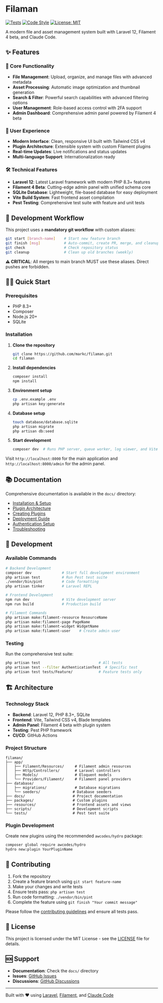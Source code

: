 # Filaman

[![Tests](https://github.com/markc/filaman/actions/workflows/ci.yml/badge.svg)](https://github.com/markc/filaman/actions/workflows/ci.yml)
[![Code Style](https://github.com/markc/filaman/actions/workflows/ci.yml/badge.svg)](https://github.com/markc/filaman/actions/workflows/ci.yml)
[![License: MIT](https://img.shields.io/badge/License-MIT-yellow.svg)](https://opensource.org/licenses/MIT)

A modern file and asset management system built with Laravel 12, Filament 4 beta, and Claude Code.

## ✨ Features

### 🔧 Core Functionality
- **File Management**: Upload, organize, and manage files with advanced metadata
- **Asset Processing**: Automatic image optimization and thumbnail generation
- **Search & Filter**: Powerful search capabilities with advanced filtering options
- **User Management**: Role-based access control with 2FA support
- **Admin Dashboard**: Comprehensive admin panel powered by Filament 4 beta

### 🎯 User Experience
- **Modern Interface**: Clean, responsive UI built with Tailwind CSS v4
- **Plugin Architecture**: Extensible system with custom Filament plugins
- **Real-time Updates**: Live notifications and status updates
- **Multi-language Support**: Internationalization ready

### 🛠️ Technical Features
- **Laravel 12**: Latest Laravel framework with modern PHP 8.3+ features
- **Filament 4 Beta**: Cutting-edge admin panel with unified schema core
- **SQLite Database**: Lightweight, file-based database for easy deployment
- **Vite Build System**: Fast frontend asset compilation
- **Pest Testing**: Comprehensive test suite with feature and unit tests

## 🚀 Development Workflow

This project uses a **mandatory git workflow** with custom aliases:

```bash
git start [branch-name]    # Start new feature branch
git finish [msg]           # Auto-commit, create PR, merge, and cleanup
git check                  # Check repository status
git cleanup                # Clean up old branches (weekly)
```

**⚠️ CRITICAL**: All merges to main branch MUST use these aliases. Direct pushes are forbidden.

## 🏃‍♂️ Quick Start

### Prerequisites
- PHP 8.3+
- Composer
- Node.js 20+
- SQLite

### Installation

1. **Clone the repository**
   ```bash
   git clone https://github.com/markc/filaman.git
   cd filaman
   ```

2. **Install dependencies**
   ```bash
   composer install
   npm install
   ```

3. **Environment setup**
   ```bash
   cp .env.example .env
   php artisan key:generate
   ```

4. **Database setup**
   ```bash
   touch database/database.sqlite
   php artisan migrate
   php artisan db:seed
   ```

5. **Start development**
   ```bash
   composer dev  # Runs PHP server, queue worker, log viewer, and Vite
   ```

Visit `http://localhost:8000` for the main application and `http://localhost:8000/admin` for the admin panel.

## 📚 Documentation

Comprehensive documentation is available in the `docs/` directory:

- [Installation & Setup](docs/01_installation_setup.md)
- [Plugin Architecture](docs/02_plugin_architecture.md)
- [Creating Plugins](docs/03_creating_plugins.md)
- [Deployment Guide](docs/04_deployment_guide.md)
- [Authentication Setup](docs/06_authentication_setup.md)
- [Troubleshooting](docs/05_troubleshooting.md)

## 🔧 Development

### Available Commands

```bash
# Backend Development
composer dev              # Start full development environment
php artisan test          # Run Pest test suite
./vendor/bin/pint         # Code formatting
php artisan tinker        # Laravel REPL

# Frontend Development
npm run dev               # Vite development server
npm run build             # Production build

# Filament Commands
php artisan make:filament-resource ResourceName
php artisan make:filament-page PageName
php artisan make:filament-widget WidgetName
php artisan make:filament-user    # Create admin user
```

### Testing

Run the comprehensive test suite:

```bash
php artisan test                           # All tests
php artisan test --filter AuthenticationTest  # Specific test
php artisan test tests/Feature/            # Feature tests only
```

## 🏗️ Architecture

### Technology Stack
- **Backend**: Laravel 12, PHP 8.3+, SQLite
- **Frontend**: Vite, Tailwind CSS v4, Blade templates
- **Admin Panel**: Filament 4 beta with plugin system
- **Testing**: Pest PHP framework
- **CI/CD**: GitHub Actions

### Project Structure
```
filaman/
├── app/
│   ├── Filament/Resources/     # Filament admin resources
│   ├── Http/Controllers/       # Laravel controllers
│   ├── Models/                 # Eloquent models
│   └── Providers/Filament/     # Filament panel providers
├── database/
│   ├── migrations/             # Database migrations
│   └── seeders/               # Database seeders
├── docs/                      # Project documentation
├── packages/                  # Custom plugins
├── resources/                 # Frontend assets and views
├── scripts/                   # Development scripts
└── tests/                     # Pest test suite
```

### Plugin Development

Create new plugins using the recommended `awcodes/hydro` package:

```bash
composer global require awcodes/hydro
hydro new:plugin YourPluginName
```

## 🤝 Contributing

1. Fork the repository
2. Create a feature branch using `git start feature-name`
3. Make your changes and write tests
4. Ensure tests pass: `php artisan test`
5. Run code formatting: `./vendor/bin/pint`
6. Complete the feature using `git finish "Your commit message"`

Please follow the [contributing guidelines](CONTRIBUTING.md) and ensure all tests pass.

## 📄 License

This project is licensed under the MIT License - see the [LICENSE](LICENSE) file for details.

## 🆘 Support

- **Documentation**: Check the `docs/` directory
- **Issues**: [GitHub Issues](https://github.com/markc/filaman/issues)
- **Discussions**: [GitHub Discussions](https://github.com/markc/filaman/discussions)

---

Built with ❤️ using [Laravel](https://laravel.com), [Filament](https://filamentphp.com), and [Claude Code](https://claude.ai/code)
